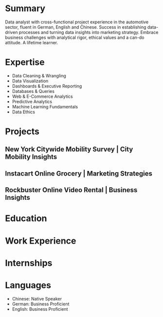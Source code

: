 # Summary
Data analyst with cross-functional project experience in the automotive sector, fluent in German, English and Chinese. Success in establishing data-driven processes and turning data insights into marketing strategy. Embrace business challenges with analytical rigor, ethical values and a can-do attitude. A lifetime learner.

# Expertise
- Data Cleaning & Wrangling
- Data Visualization
- Dashboards & Executive Reporting 
- Databases & Queries
- Web & E-Commerce Analytics
- Predictive Analytics
- Machine Learning Fundamentals 
- Data Ethics
# Projects
## New York Citywide Mobility Survey | City Mobility Insights
## Instacart Online Grocery | Marketing Strategies
## Rockbuster Online Video Rental | Business Insights 

# Education
# Work Experience
# Internships
# Languages
- Chinese: Native Speaker
- German: Business Proficient 
- English: Business Proficient

